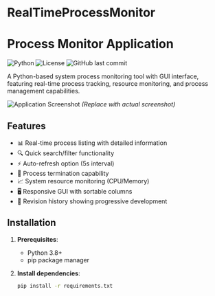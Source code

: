# RealTimeProcessMonitor
# Process Monitor Application

![Python](https://img.shields.io/badge/python-3.8+-blue.svg)
![License](https://img.shields.io/badge/license-MIT-green.svg)
![GitHub last commit](https://img.shields.io/github/last-commit/yourusername/process-monitor)

A Python-based system process monitoring tool with GUI interface, featuring real-time process tracking, resource monitoring, and process management capabilities.

![Application Screenshot](screenshot.png) *(Replace with actual screenshot)*

## Features

- 📊 Real-time process listing with detailed information
- 🔍 Quick search/filter functionality
- ⚡ Auto-refresh option (5s interval)
- 🛑 Process termination capability
- 📈 System resource monitoring (CPU/Memory)
- 🖥️ Responsive GUI with sortable columns
- 🔄 Revision history showing progressive development

## Installation

1. **Prerequisites**:
   - Python 3.8+
   - pip package manager

2. **Install dependencies**:
   ```bash
   pip install -r requirements.txt
